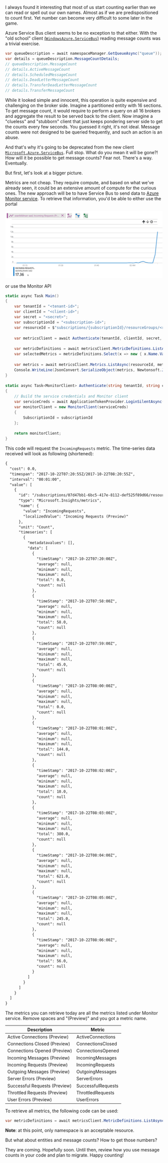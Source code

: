 I always found it interesting that most of us start counting earlier than we can read or spell out our own names.
Almost as if we are predispositioned to count first. Yet number can become very difficult to some later in the game.

Azure Service Bus client seems to be no exception to that either. With the "old school" client [(`WindowsAzure.ServiceBus`)][old-client] reading message counts was a trivial exercise.

```c#
var queueDescription = await namespaceManager.GetQueueAsync("queue"));
var details = queueDescription.MessageCountDetails;
// queueDescription.MessageCount
// details.ActiveMessageCount
// details.ScheduledMessageCount
// details.DeadLetterMessageCount
// details.TransferDeadLetterMessageCount
// details.TransferMessageCount
```

While it looked simple and innocent, this operation is quite expensive and challenging on the broker side. Imagine a partitioned entity with 16 sections. To get message count, it would require to perform a query on all 16 brokers and aggregate the result to be served back to the client. Now imagine a "clueless" and "stubborn" client that just keeps pondering server side to get the counts every few seconds. You guessed it right, it's not ideal. Message counts were not designed to be queried frequently, and such an action is an abuse.

And that's why it's going to be deprecated from the new client [`Microsoft.Azure.ServiceBus`][new-client]. Full stop. What do you mean it will be gone?! How will it be possible to get message counts? Fear not. There's a way. Eventually.

But first, let's look at a bigger picture.

Metrics are not cheap. They require compute, and based on what we've already seen, it could be an extensive amount of compute for the curious ones. The new approach will be to have Service Bus to send data to [Azure Monitor service][monitor-service]. To retrieve that information, you'd be able to either use the portal

![monitor-portal]

or use the Monitor API

```c#
static async Task Main()
{
	var tenantId = "<tenant-id>";
	var clientId = "<client-id>";
	var secret = "<secret>";
	var subscriptionId = "<subscription-id>";
	var resourceId = $"subscriptions/{subscriptionId}/resourceGroups/<resource-group>/providers/Microsoft.ServiceBus/namespaces/<namespace-name>";

	var metricsClient = await Authenticate(tenantId, clientId, secret, subscriptionId);

	var metricDefinitions = await metricsClient.MetricDefinitions.ListAsync(resourceId);
	var selectedMetrics = metricDefinitions.Select(x => new { x.Name.Value, x.Unit }).Dump();

	var metrics = await metricsClient.Metrics.ListAsync(resourceId, metric: "IncomingRequests");
	Console.WriteLine(JsonConvert.SerializeObject(metrics, Newtonsoft.Json.Formatting.Indented));
}

static async Task<MonitorClient> Authenticate(string tenantId, string clientId, string secret, string subscriptionId)
{
	// Build the service credentials and Monitor client
	var serviceCreds = await ApplicationTokenProvider.LoginSilentAsync(tenantId, clientId, secret);
	var monitorClient = new MonitorClient(serviceCreds)
	{
		SubscriptionId = subscriptionId
	};

	return monitorClient;
}
```

This code will request the `IncomingRequests` metric. The time-series data received will look as following (shortened):

```txt
{
  "cost": 0.0,
  "timespan": "2017-10-22T07:20:55Z/2017-10-22T08:20:55Z",
  "interval": "00:01:00",
  "value": [
    {
      "id": "/subscriptions/07d47bb1-6bc5-417e-8112-def525f89d66/resourceGroups/ServiceBusSpikes-rg/providers/Microsoft.ServiceBus/namespaces/seanfeldman-aad/providers/Microsoft.Insights/metrics/IncomingRequests",
      "type": "Microsoft.Insights/metrics",
      "name": {
        "value": "IncomingRequests",
        "localizedValue": "Incoming Requests (Preview)"
      },
      "unit": "Count",
      "timeseries": [
        {
          "metadatavalues": [],
          "data": [
            {
              "timeStamp": "2017-10-22T07:20:00Z",
              "average": null,
              "minimum": null,
              "maximum": null,
              "total": 0.0,
              "count": null
            },
            {
              "timeStamp": "2017-10-22T07:58:00Z",
              "average": null,
              "minimum": null,
              "maximum": null,
              "total": 58.0,
              "count": null
            },
            {
              "timeStamp": "2017-10-22T07:59:00Z",
              "average": null,
              "minimum": null,
              "maximum": null,
              "total": 45.0,
              "count": null
            },
            {
              "timeStamp": "2017-10-22T08:00:00Z",
              "average": null,
              "minimum": null,
              "maximum": null,
              "total": 0.0,
              "count": null
            },
            {
              "timeStamp": "2017-10-22T08:01:00Z",
              "average": null,
              "minimum": null,
              "maximum": null,
              "total": 144.0,
              "count": null
            },
            {
              "timeStamp": "2017-10-22T08:02:00Z",
              "average": null,
              "minimum": null,
              "maximum": null,
              "total": 10.0,
              "count": null
            },
            {
              "timeStamp": "2017-10-22T08:03:00Z",
              "average": null,
              "minimum": null,
              "maximum": null,
              "total": 380.0,
              "count": null
            },
            {
              "timeStamp": "2017-10-22T08:04:00Z",
              "average": null,
              "minimum": null,
              "maximum": null,
              "total": 621.0,
              "count": null
            },
            {
              "timeStamp": "2017-10-22T08:05:00Z",
              "average": null,
              "minimum": null,
              "maximum": null,
              "total": 245.0,
              "count": null
            },
            {
              "timeStamp": "2017-10-22T08:06:00Z",
              "average": null,
              "minimum": null,
              "maximum": null,
              "total": 56.0,
              "count": null
            }
          ]
        }
      ]
    }
  ]
}
```

The metrics you can retrieve today are all the metrics listed under Monitor service. Remove spaces and "(Preview)" and you got a metric name.

| **Description** | **Metric** |
|-----------------|------------|
| Active Connections (Preview) | ActiveConnections |
| Connections Closed (Preview) | ConnectionsClosed |
| Connections Opened (Preview) | ConnectionsOpened |
| Incoming Messages (Preview) | IncomingMessages |
| Incoming Requests (Preview) | IncomingRequests |
| Outgoing Messages (Preview) | OutgoingMessages |
| Server Errors (Preview) | ServerErrors |
| Successful Requests (Preview) | SuccessfulRequests |
| Throttled Requests (Preview) | ThrottledRequests |
| User Errors (Preview) | UserErrors |

To retrieve all metrics, the following code can be used:

```c#
var metricDefinitions = await metricsClient.MetricDefinitions.ListAsync(resourceId);
```

**Note**: at this point, only namespace is an acceptable resource.

But what about entities and message counts? How to get those numbers?

They are coming. Hopefully soon. Until then, review how you use message counts in your code and plan to migrate. Happy counting!

[old-client]: https://www.nuget.org/packages/windowsazure.servicebus "WindowsAzure.ServiceBus"
[new-client]: https://www.nuget.org/packages/microsoft.azure.servicebus "Microsoft.Azure.ServiceBus"
[monitor-service]: https://docs.microsoft.com/en-us/azure/monitoring-and-diagnostics/monitoring-overview-azure-monitor "Azure Monitor service"
[monitor-portal]: monitor-portal.png "Portal"